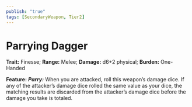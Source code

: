 ```yaml
---
publish: "true"
tags: [SecondaryWeapon, Tier2]
---
```

# Parrying Dagger

**Trait:** Finesse; **Range:** Melee; **Damage:** d6+2 physical; **Burden:** One-Handed

**Feature:** ***Parry:*** When you are attacked, roll this weapon’s damage dice. If any of the attacker’s damage dice rolled the same value as your dice, the matching results are discarded from the attacker’s damage dice before the damage you take is totaled.
